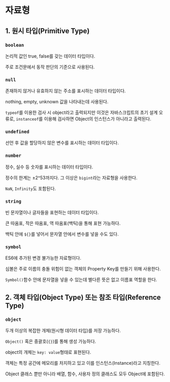 # 자료형

## 1. 원시 타입(Primitive Type)

### `boolean`

논리적 값인 true, false를 갖는 데이터 타입이다.

주로 조건문에서 동작 판단의 기준으로 사용된다.

### `null`

존재하지 않거나 유효하지 않는 주소를 표시하는 데이터 타입이다.

nothing, empty, unknown 값을 나타내는데 사용된다.

`typeof`를 이용한 검사 시 object라고 출력되지만 이것은 자바스크립트의 초기 설계 오류로, `instanceof`를 이용해 검사하면 Object의 인스턴스가 아니라고 출력된다.

### `undefined`

선언 후 값을 할당하지 않은 변수를 표시하는 데이터 타입이다.

### `number`

정수, 실수 등 숫자를 표시하는 데이터 타입이다.

정수의 한계는 ±2^53까지다. 그 이상은 `bigint`라는 자료형을 사용한다.

`NaN`, `Infinity`도 포함된다.

### `string`

빈 문자열이나 글자들을 표현하는 데이터 타입이다.

큰 따옴표, 작은 따옴표, 역 따옴표(백틱)을 통해 표현 가능하다.

백틱 안에 `${}`를 넣어서 문자열 안에서 변수를 넣을 수도 있다.

### `symbol`

ES6에 추가된 변경 불가능한 자료형이다.

심볼은 주로 이름의 충돌 위험이 없는 객체의 Property Key를 만들기 위해 사용한다.

`Symbol()`함수 안에 문자열을 넣을 수 있는데 별다른 뜻은 없고 이름표 역할을 한다.

## 2. 객체 타입(Object Type) 또는 참조 타입(Reference Type)

### `object`

두개 이상의 복잡한 개체(원시형 데이터 타입)를 저장 가능하다.

`Object()` 혹은 중괄호(`{}`)를 통해 생성 가능하다.

object의 개체는 `key: value`형태로 표현된다.

객체는 특정 공간에 메모리를 차지하고 있고 이를 인스턴스(Instance)라고 지칭한다.

Object 클래스 뿐만 아니라 배열, 함수, 사용자 정의 클래스도 모두 Object에 포함된다.
